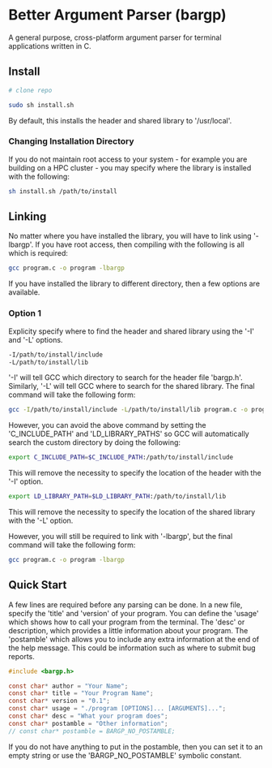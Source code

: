 # Better Argument Parser (bargp)

A general purpose, cross-platform argument parser for terminal applications written in C.

## Install
```sh
# clone repo

sudo sh install.sh
```
By default, this installs the header and shared library to '/usr/local'.

### Changing Installation Directory
If you do not maintain root access to your system - for example you are building on a HPC cluster - you may specify where the library is installed with the following:
```sh
sh install.sh /path/to/install
```

## Linking
No matter where you have installed the library, you will have to link using '-lbargp'. If you have root access, then compiling with the following is all which is required:
```sh
gcc program.c -o program -lbargp
```

If you have installed the library to different directory, then a few options are available.

### Option 1
Explicity specify where to find the header and shared library using the '-I' and '-L' options.
```sh
-I/path/to/install/include
-L/path/to/install/lib
```
'-I' will tell GCC which directory to search for the header file 'bargp.h'. Similarly, '-L' will tell GCC where to search for the shared library. The final command will take the following form:
```sh
gcc -I/path/to/install/include -L/path/to/install/lib program.c -o program
```

However, you can avoid the above command by setting the 'C_INCLUDE_PATH' and 'LD_LIBRARY_PATHS' so GCC will automatically search the custom directory by doing the following:
```sh
export C_INCLUDE_PATH=$C_INCLUDE_PATH:/path/to/install/include
```
This will remove the necessity to specify the location of the header with the '-I' option.

```sh
export LD_LIBRARY_PATH=$LD_LIBRARY_PATH:/path/to/install/lib
```
This will remove the necessity to specify the location of the shared library with the '-L' option.

However, you will still be required to link with '-lbargp', but the final command will take the following form:
```sh
gcc program.c -o program -lbargp
```

## Quick Start
A few lines are required before any parsing can be done. In a new file, specify the 'title' and 'version' of your program. You can define the 'usage' which shows how to call your program from the terminal. The 'desc' or description, which provides a little information about your program. The 'postamble' which allows you to include any extra information at the end of the help message. This could be information such as where to submit bug reports.
```c
#include <bargp.h>

const char* author = "Your Name";
const char* title = "Your Program Name";
const char* version = "0.1";
const char* usage = "./program [OPTIONS]... [ARGUMENTS]...";
const char* desc = "What your program does";
const char* postamble = "Other information";
// const char* postamble = BARGP_NO_POSTAMBLE;
```
If you do not have anything to put in the postamble, then you can set it to an empty string or use the 'BARGP_NO_POSTAMBLE' symbolic constant.
